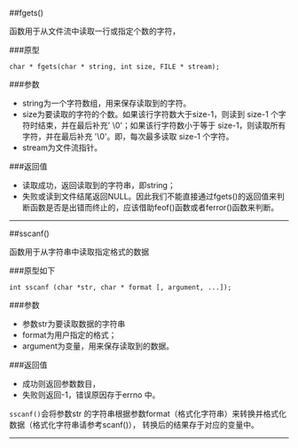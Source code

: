 ##fgets()

函数用于从文件流中读取一行或指定个数的字符，

###原型

```
char * fgets(char * string, int size, FILE * stream);
```
###参数

* string为一个字符数组，用来保存读取到的字符。
* size为要读取的字符的个数。如果该行字符数大于size-1，则读到 size-1 个字符时结束，并在最后补充' \0'；如果该行字符数小于等于 size-1，则读取所有字符，并在最后补充 '\0'。即，每次最多读取 size-1 个字符。
* stream为文件流指针。


###返回值

* 读取成功，返回读取到的字符串，即string；
* 失败或读到文件结尾返回NULL。因此我们不能直接通过fgets()的返回值来判断函数是否是出错而终止的，应该借助feof()函数或者ferror()函数来判断。

---

##sscanf()

函数用于从字符串中读取指定格式的数据

###原型如下

```
int sscanf (char *str, char * format [, argument, ...]);
```

###参数 

* 参数str为要读取数据的字符串
* format为用户指定的格式；
* argument为变量，用来保存读取到的数据。

###返回值

* 成功则返回参数数目，
* 失败则返回-1，错误原因存于errno 中。

`sscanf()`会将参数str 的字符串根据参数format（格式化字符串）来转换并格式化数据（格式化字符串请参考scanf()）， 转换后的结果存于对应的变量中。

---

